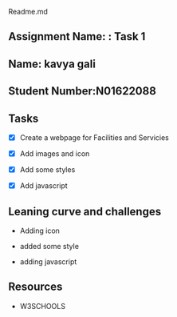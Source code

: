 Readme.md

## Assignment Name: : Task 1



## Name: kavya gali



## Student Number:N01622088



## Tasks



- [x] Create a webpage for Facilities and Servicies

- [x] Add images and icon

- [x] Add some styles

- [x] Add javascript







## Leaning curve and challenges



- Adding icon

- added some style

- adding javascript



## Resources



- W3SCHOOLS

